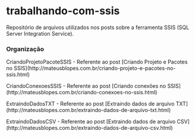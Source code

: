 # trabalhando-com-ssis
Repositório de arquivos utilizados nos posts sobre a ferramenta SSIS (SQL Server Integration Service).

### Organização

<p>CriandoProjetoPacoteSSIS - Referente ao post [Criando Projeto e Pacotes no SSIS](http://mateusblopes.com.br/criando-projeto-e-pacotes-no-ssis.html)</p>
<p>CriandoConexoesSSIS - Referente ao post [Criando conexões no SSIS](http://mateusblopes.com.br/criando-conexoes-no-ssis.html)</p>
<p>ExtraindoDadosTXT - Referente ao post [Extraindo dados de arquivo TXT](http://mateusblopes.com.br/extraindo-dados-de-arquivo-txt.html)</p>
<p>ExtraindoDadosCSV - Referente ao post [Extraindo dados de arquivo CSV](http://mateusblopes.com.br/extraindo-dados-de-arquivo-csv.html)</p>